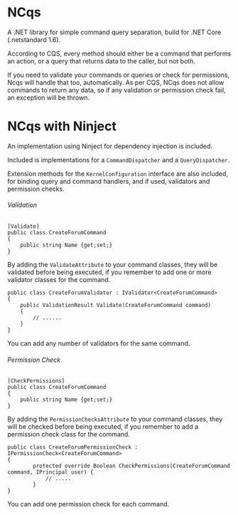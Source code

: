 # NCqs

A .NET library for simple command query separation, build for .NET Core (.netstandard 1.6).

According to CQS, every method should either be a command that performs an action, or a query that returns data to the caller, but not both.

If you need to validate your commands or queries or check for permissions, Ncqs will handle that too, automatically. As per CQS, NCqs does not allow commands to return any data, so if any validation or permission check fail, an exception will be thrown.

# NCqs with Ninject

An implementation using Ninject for dependency injection is included.

Included is implementations for a ```CommandDispatcher``` and a ```QueryDispatcher```.

Extension methods for the ```KernelConfiguration``` interface are also included, for binding query and command handlers, and if used, validators and permission checks.

###### Validation
```
[Validate]
public class CreateForumCommand 
{
	public string Name {get;set;}
}
```
By adding the ```ValidateAttribute``` to your command classes, they will be validated before being executed, if you remember to add one or more validator classes for the command.

```
public class CreateForumValidator : IValidator<CreateForumCommand>
{
	public ValidationResult Validate(CreateForumCommand command) 
	{
		// ......
	}
}
```
You can add any number of validators for the same command.

###### Permission Check
```
[CheckPermissions]
public class CreateForumCommand 
{
	public string Name {get;set;}
}
```
By adding the ```PermissionChecksAttribute``` to your command classes, they will be checked before being executed, if you remember to add a permission check class for the command.

```
public class CreateForumPermissionCheck : IPermissionCheck<CreateForumCommand>
{
		protected override Boolean CheckPermissions(CreateForumCommand command, IPrincipal user) {
			// .....
		}
}
```
You can add one permission check for each command.

